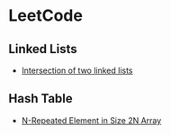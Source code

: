 # LeetCode

## Linked Lists

- [Intersection of two linked lists](easy/160_intersection_of_two_linked_lists)

## Hash Table

- [N-Repeated Element in Size 2N Array](easy/961_N_repeated_element_in_size_2N_array)
